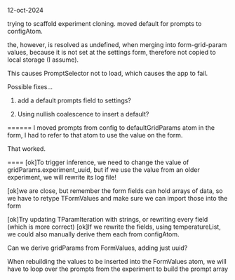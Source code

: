 12-oct-2024

trying to scaffold experiment cloning.
moved default for prompts to configAtom.

the, however, is resolved as undefined, when merging into form-grid-param values, because it is not set at the settings form, therefore not copied to local storage (I assume).

This causes PromptSelector not to load, which causes the app to fail.

Possible fixes...

1. add a default prompts field to settings?

2. Using nullish coalescence to insert a default?

======
I moved prompts from config to defaultGridParams atom
in the form, I had to refer to that atom to use the value on the form.

That worked.

====
[ok]To trigger inference, we need to change the value of gridParams.experiment_uuid, but if we use the value from an older experiment, we will rewrite its log file!

[ok]we are close, but remember the form fields can hold arrays of data, so we have to retype TFormValues and make sure we can import those into the form

[ok]Try updating TParamIteration with strings, or rewriting every field (which is more correct)
[ok]If we rewrite the fields, using temperatureList, we could also manually derive them each from configAtom.

Can we derive gridParams from FormValues, adding just uuid?

When rebuilding the values to be inserted into the FormValues atom, we will have to loop over the prompts from the experiment to build the prompt array

